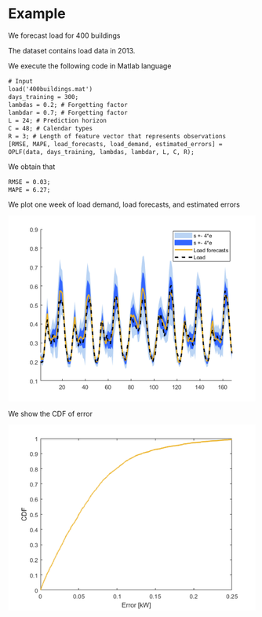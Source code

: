 # Example

We forecast load for 400 buildings

The dataset contains load data in 2013.

We execute the following code in Matlab language

```
# Input
load('400buildings.mat')
days_training = 300; 
lambdas = 0.2; # Forgetting factor
lambdar = 0.7; # Forgetting factor
L = 24; # Prediction horizon
C = 48; # Calendar types
R = 3; # Length of feature vector that represents observations
[RMSE, MAPE, load_forecasts, load_demand, estimated_errors] = OPLF(data, days_training, lambdas, lambdar, L, C, R);
```

We obtain that 

```
RMSE = 0.03;
MAPE = 6.27;
```

We plot one week of load demand, load forecasts, and estimated errors

![alt text](predictions.png)

We show the CDF of error

![alt text](CDF.png)
